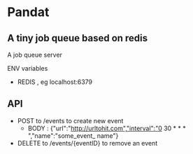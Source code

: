 # Pandat
## A tiny job queue based on redis


A job queue server

ENV variables 
- REDIS , eg localhost:6379


## API
- POST to /events to create new event
    - BODY : {"url":"http://urltohit.com","interval":"0 30 * * * ","name":"some_event_ name"}
- DELETE to /events/{eventID} to remove an event
